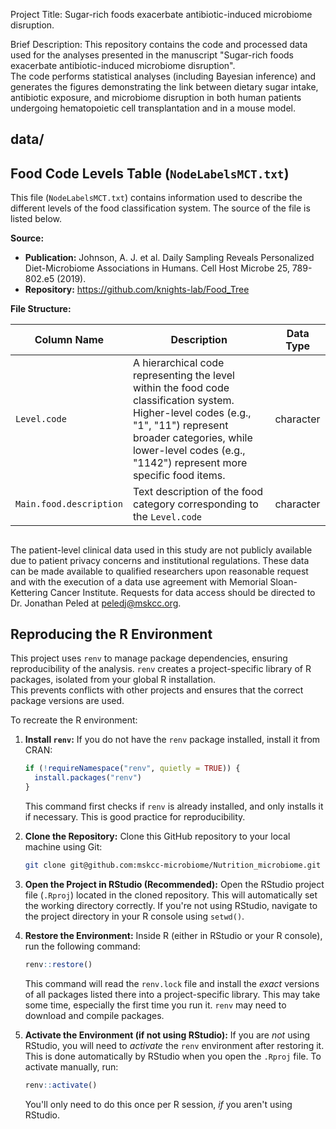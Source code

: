 Project Title: Sugar-rich foods exacerbate antibiotic-induced microbiome disruption.

Brief Description:
This repository contains the code and processed data used for the analyses presented in the manuscript "Sugar-rich foods exacerbate antibiotic-induced microbiome disruption".  
The code performs statistical analyses (including Bayesian inference) and generates the figures demonstrating the link between dietary sugar intake, antibiotic exposure, and microbiome disruption in both human patients undergoing hematopoietic cell transplantation and in a mouse model.


## data/ 

## Food Code Levels Table (`NodeLabelsMCT.txt`)

This file (`NodeLabelsMCT.txt`) contains information used to describe the different levels of the food classification system. The source of the file is listed below.  

**Source:**

*   **Publication:** Johnson, A. J. et al. Daily Sampling Reveals Personalized Diet-Microbiome Associations in Humans. Cell Host Microbe 25, 789-802.e5 (2019).
*   **Repository:** https://github.com/knights-lab/Food_Tree

**File Structure:**

| Column Name             | Description                                                                                        | Data Type   |
|--------------------------|----------------------------------------------------------------------------------------------------|-------------|
| `Level.code`            | A hierarchical code representing the level within the food code classification system.  Higher-level codes (e.g., "1", "11") represent broader categories, while lower-level codes (e.g., "1142") represent more specific food items.                                                | character   |
| `Main.food.description` | Text description of the food category corresponding to the `Level.code`                                         | character   |


## 



The patient-level clinical data used in this study are not publicly available due to patient privacy concerns and institutional regulations.  These data can be made available to qualified researchers upon reasonable request and with the execution of a data use agreement with Memorial Sloan-Kettering Cancer Institute.  Requests for data access should be directed to Dr. Jonathan Peled at peledj@mskcc.org.


## Reproducing the R Environment

This project uses `renv` to manage package dependencies, ensuring reproducibility of the analysis.  `renv` creates a project-specific library of R packages, isolated from your global R installation.  
This prevents conflicts with other projects and ensures that the correct package versions are used.

To recreate the R environment:

1.  **Install `renv`:** If you do not have the `renv` package installed, install it from CRAN:
    ```r
    if (!requireNamespace("renv", quietly = TRUE)) {
      install.packages("renv")
    }
    ```
    This command first checks if `renv` is already installed, and only installs it if necessary.  This is good practice for reproducibility.

2.  **Clone the Repository:** Clone this GitHub repository to your local machine using Git:
    ```bash
    git clone git@github.com:mskcc-microbiome/Nutrition_microbiome.git
    ```

3.  **Open the Project in RStudio (Recommended):** Open the RStudio project file (`.Rproj`) located in the cloned repository.  This will automatically set the working directory correctly.  If you're not using RStudio, navigate to the project directory in your R console using `setwd()`.

4.  **Restore the Environment:** Inside R (either in RStudio or your R console), run the following command:
    ```r
    renv::restore()
    ```
    This command will read the `renv.lock` file and install the *exact* versions of all packages listed there into a project-specific library.  This may take some time, especially the first time you run it.  `renv` may need to download and compile packages.

5.  **Activate the Environment (if not using RStudio):**
    If you are *not* using RStudio, you will need to *activate* the `renv` environment after restoring it.  This is done automatically by RStudio when you open the `.Rproj` file.  To activate manually, run:
    ```r
    renv::activate()
    ```
    You'll only need to do this once per R session, *if* you aren't using RStudio.


